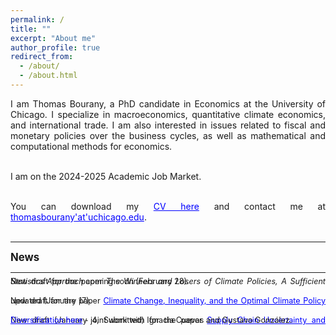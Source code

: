 ```yaml
---
permalink: /
title: ""
excerpt: "About me"
author_profile: true
redirect_from: 
  - /about/
  - /about.html
---
```


<div style="text-align: justify"> 
I am Thomas Bourany, a PhD candidate in Economics at the University of Chicago. I specialize in macroeconomics, quantitative climate economics, and international trade. I am also interested in issues related to fiscal and monetary policies over the business cycles, as well as mathematical and computational methods for economics. <br/>  <br/>

I am on the 2024-2025 Academic Job Market. <br/>  <br/>

You can download my <a href='https://thomasbourany.github.io/files/Bourany_CV_UChicago_2025.pdf' style="color:blue">CV here</a> and contact me at <a href='mailto:thomasbourany-- at--uchicago.edu' style="color:blue">thomasbourany'at'uchicago.edu</a>. <br/>  <br/>

<hr />

<span style="font-size:1.2em;"> <strong>News</strong> </span> <br/>

<hr />

<span style="font-size:0.9em;line-height:-0em;">New draft for the paper *The Winners and Losers of Climate Policies, A Sufficient Statistics Approach* coming soon (February 28).</span> <br/>  <br/>

<span style="font-size:0.9em;line-height:-0em;">New draft for the paper <a href='https://thomasbourany.github.io/files/Bourany_2024_OptimalClimatePolicy_draft.pdf' style="color:blue">Climate Change, Inequality, and the Optimal Climate Policy</a> updated (January 17).</span> <br/>  <br/>

<span style="font-size:0.9em;line-height:-0em;">New draft (January 4, Submitted) for the paper <a href='https://thomasbourany.github.io/files/Bourany_Cuevas_Gonzalez_2024_Supply_chain_disruptions_and_diversification.pdf' style="color:blue">Supply Chain Uncertainty and Diversification here</a> - joint work with Ignacia Cuevas and Gustavo González.</span> <br/>  <br/>

